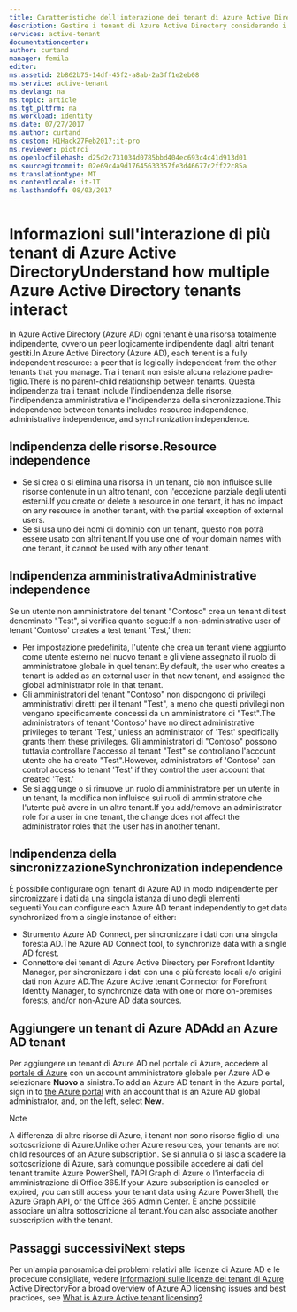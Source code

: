 ```yaml
---
title: Caratteristiche dell'interazione dei tenant di Azure Active Directory | Microsoft Docs
description: Gestire i tenant di Azure Active Directory considerando i tenant come risorse completamente indipendenti
services: active-tenant
documentationcenter: 
author: curtand
manager: femila
editor: 
ms.assetid: 2b862b75-14df-45f2-a8ab-2a3ff1e2eb08
ms.service: active-tenant
ms.devlang: na
ms.topic: article
ms.tgt_pltfrm: na
ms.workload: identity
ms.date: 07/27/2017
ms.author: curtand
ms.custom: H1Hack27Feb2017;it-pro
ms.reviewer: piotrci
ms.openlocfilehash: d25d2c731034d0785bbd404ec693c4c41d913d01
ms.sourcegitcommit: 02e69c4a9d17645633357fe3d46677c2ff22c85a
ms.translationtype: MT
ms.contentlocale: it-IT
ms.lasthandoff: 08/03/2017
---
```

# <a name="understand-how-multiple-azure-active-directory-tenants-interact"></a><span data-ttu-id="18802-103">Informazioni sull'interazione di più tenant di Azure Active Directory</span><span class="sxs-lookup"><span data-stu-id="18802-103">Understand how multiple Azure Active Directory tenants interact</span></span>

<span data-ttu-id="18802-104">In Azure Active Directory (Azure AD) ogni tenant è una risorsa totalmente indipendente, ovvero un peer logicamente indipendente dagli altri tenant gestiti.</span><span class="sxs-lookup"><span data-stu-id="18802-104">In Azure Active Directory (Azure AD), each tenent is a fully independent resource: a peer that is logically independent from the other tenants that you manage.</span></span> <span data-ttu-id="18802-105">Tra i tenant non esiste alcuna relazione padre-figlio.</span><span class="sxs-lookup"><span data-stu-id="18802-105">There is no parent-child relationship between tenants.</span></span> <span data-ttu-id="18802-106">Questa indipendenza tra i tenant include l'indipendenza delle risorse, l'indipendenza amministrativa e l'indipendenza della sincronizzazione.</span><span class="sxs-lookup"><span data-stu-id="18802-106">This independence between tenants includes resource independence, administrative independence, and synchronization independence.</span></span>

## <a name="resource-independence"></a><span data-ttu-id="18802-107">Indipendenza delle risorse.</span><span class="sxs-lookup"><span data-stu-id="18802-107">Resource independence</span></span>
* <span data-ttu-id="18802-108">Se si crea o si elimina una risorsa in un tenant, ciò non influisce sulle risorse contenute in un altro tenant, con l'eccezione parziale degli utenti esterni.</span><span class="sxs-lookup"><span data-stu-id="18802-108">If you create or delete a resource in one tenant, it has no impact on any resource in another tenant, with the partial exception of external users.</span></span> 
* <span data-ttu-id="18802-109">Se si usa uno dei nomi di dominio con un tenant, questo non potrà essere usato con altri tenant.</span><span class="sxs-lookup"><span data-stu-id="18802-109">If you use one of your domain names with one tenant, it cannot be used with any other tenant.</span></span>

## <a name="administrative-independence"></a><span data-ttu-id="18802-110">Indipendenza amministrativa</span><span class="sxs-lookup"><span data-stu-id="18802-110">Administrative independence</span></span>
<span data-ttu-id="18802-111">Se un utente non amministratore del tenant "Contoso" crea un tenant di test denominato "Test", si verifica quanto segue:</span><span class="sxs-lookup"><span data-stu-id="18802-111">If a non-administrative user of tenant 'Contoso' creates a test tenant 'Test,' then:</span></span>

* <span data-ttu-id="18802-112">Per impostazione predefinita, l'utente che crea un tenant viene aggiunto come utente esterno nel nuovo tenant e gli viene assegnato il ruolo di amministratore globale in quel tenant.</span><span class="sxs-lookup"><span data-stu-id="18802-112">By default, the user who creates a tenant is added as an external user in that new tenant, and assigned the global administrator role in that tenant.</span></span>
* <span data-ttu-id="18802-113">Gli amministratori del tenant "Contoso" non dispongono di privilegi amministrativi diretti per il tenant "Test", a meno che questi privilegi non vengano specificamente concessi da un amministratore di "Test".</span><span class="sxs-lookup"><span data-stu-id="18802-113">The administrators of tenant 'Contoso' have no direct administrative privileges to tenant 'Test,' unless an administrator of 'Test' specifically grants them these privileges.</span></span> <span data-ttu-id="18802-114">Gli amministratori di "Contoso" possono tuttavia controllare l'accesso al tenant "Test" se controllano l'account utente che ha creato "Test".</span><span class="sxs-lookup"><span data-stu-id="18802-114">However, administrators of 'Contoso' can control access to tenant 'Test' if they control the user account that created 'Test.'</span></span>
* <span data-ttu-id="18802-115">Se si aggiunge o si rimuove un ruolo di amministratore per un utente in un tenant, la modifica non influisce sui ruoli di amministratore che l'utente può avere in un altro tenant.</span><span class="sxs-lookup"><span data-stu-id="18802-115">If you add/remove an administrator role for a user in one tenant, the change does not affect the administrator roles that the user has in another tenant.</span></span>

## <a name="synchronization-independence"></a><span data-ttu-id="18802-116">Indipendenza della sincronizzazione</span><span class="sxs-lookup"><span data-stu-id="18802-116">Synchronization independence</span></span>
<span data-ttu-id="18802-117">È possibile configurare ogni tenant di Azure AD in modo indipendente per sincronizzare i dati da una singola istanza di uno degli elementi seguenti:</span><span class="sxs-lookup"><span data-stu-id="18802-117">You can configure each Azure AD tenant independently to get data synchronized from a single instance of either:</span></span>

* <span data-ttu-id="18802-118">Strumento Azure AD Connect, per sincronizzare i dati con una singola foresta AD.</span><span class="sxs-lookup"><span data-stu-id="18802-118">The Azure AD Connect tool, to synchronize data with a single AD forest.</span></span>
* <span data-ttu-id="18802-119">Connettore dei tenant di Azure Active Directory per Forefront Identity Manager, per sincronizzare i dati con una o più foreste locali e/o origini dati non Azure AD.</span><span class="sxs-lookup"><span data-stu-id="18802-119">The Azure Active tenant Connector for Forefront Identity Manager, to synchronize data with one or more on-premises forests, and/or non-Azure AD data sources.</span></span>

## <a name="add-an-azure-ad-tenant"></a><span data-ttu-id="18802-120">Aggiungere un tenant di Azure AD</span><span class="sxs-lookup"><span data-stu-id="18802-120">Add an Azure AD tenant</span></span>
<span data-ttu-id="18802-121">Per aggiungere un tenant di Azure AD nel portale di Azure, accedere al [portale di Azure](https://portal.azure.com) con un account amministratore globale per Azure AD e selezionare **Nuovo** a sinistra.</span><span class="sxs-lookup"><span data-stu-id="18802-121">To add an Azure AD tenant in the Azure portal, sign in to [the Azure portal](https://portal.azure.com) with an account that is an Azure AD global administrator, and, on the left, select **New**.</span></span>

> [!NOTE]
> <span data-ttu-id="18802-122">A differenza di altre risorse di Azure, i tenant non sono risorse figlio di una sottoscrizione di Azure.</span><span class="sxs-lookup"><span data-stu-id="18802-122">Unlike other Azure resources, your tenants are not child resources of an Azure subscription.</span></span> <span data-ttu-id="18802-123">Se si annulla o si lascia scadere la sottoscrizione di Azure, sarà comunque possibile accedere ai dati del tenant tramite Azure PowerShell, l'API Graph di Azure o l'interfaccia di amministrazione di Office 365.</span><span class="sxs-lookup"><span data-stu-id="18802-123">If your Azure subscription is canceled or expired, you can still access your tenant data using Azure PowerShell, the Azure Graph API, or the Office 365 Admin Center.</span></span> <span data-ttu-id="18802-124">È anche possibile associare un'altra sottoscrizione al tenant.</span><span class="sxs-lookup"><span data-stu-id="18802-124">You can also associate another subscription with the tenant.</span></span>
>

## <a name="next-steps"></a><span data-ttu-id="18802-125">Passaggi successivi</span><span class="sxs-lookup"><span data-stu-id="18802-125">Next steps</span></span>
<span data-ttu-id="18802-126">Per un'ampia panoramica dei problemi relativi alle licenze di Azure AD e le procedure consigliate, vedere [Informazioni sulle licenze dei tenant di Azure Active Directory](active-directory-licensing-whatis-azure-portal.md)</span><span class="sxs-lookup"><span data-stu-id="18802-126">For a broad overview of Azure AD licensing issues and best practices, see [What is Azure Active tenant licensing?](active-directory-licensing-whatis-azure-portal.md)</span></span>
